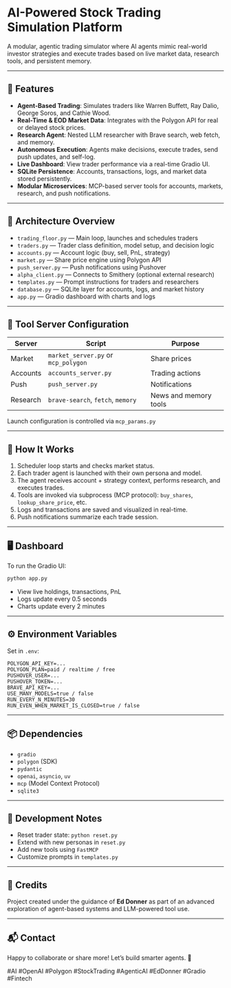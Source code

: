 # AI-Powered Stock Trading Simulation Platform

A modular, agentic trading simulator where AI agents mimic real-world investor strategies and execute trades based on live market data, research tools, and persistent memory.

---

## 🚀 Features

- **Agent-Based Trading**: Simulates traders like Warren Buffett, Ray Dalio, George Soros, and Cathie Wood.
- **Real-Time & EOD Market Data**: Integrates with the Polygon API for real or delayed stock prices.
- **Research Agent**: Nested LLM researcher with Brave search, web fetch, and memory.
- **Autonomous Execution**: Agents make decisions, execute trades, send push updates, and self-log.
- **Live Dashboard**: View trader performance via a real-time Gradio UI.
- **SQLite Persistence**: Accounts, transactions, logs, and market data stored persistently.
- **Modular Microservices**: MCP-based server tools for accounts, markets, research, and push notifications.

---

## 🧱 Architecture Overview

- `trading_floor.py` — Main loop, launches and schedules traders
- `traders.py` — Trader class definition, model setup, and decision logic
- `accounts.py` — Account logic (buy, sell, PnL, strategy)
- `market.py` — Share price engine using Polygon API
- `push_server.py` — Push notifications using Pushover
- `alpha_client.py` — Connects to Smithery (optional external research)
- `templates.py` — Prompt instructions for traders and researchers
- `database.py` — SQLite layer for accounts, logs, and market history
- `app.py` — Gradio dashboard with charts and logs

---

## 🔧 Tool Server Configuration

| Server   | Script                              | Purpose               |
| -------- | ----------------------------------- | --------------------- |
| Market   | `market_server.py` or `mcp_polygon` | Share prices          |
| Accounts | `accounts_server.py`                | Trading actions       |
| Push     | `push_server.py`                    | Notifications         |
| Research | `brave-search`, `fetch`, `memory`   | News and memory tools |

Launch configuration is controlled via `mcp_params.py`

---

## 🧠 How It Works

1. Scheduler loop starts and checks market status.
2. Each trader agent is launched with their own persona and model.
3. The agent receives account + strategy context, performs research, and executes trades.
4. Tools are invoked via subprocess (MCP protocol): `buy_shares`, `lookup_share_price`, etc.
5. Logs and transactions are saved and visualized in real-time.
6. Push notifications summarize each trade session.

---

## 🖥️ Dashboard

To run the Gradio UI:

```bash
python app.py
```

- View live holdings, transactions, PnL
- Logs update every 0.5 seconds
- Charts update every 2 minutes

---

## ⚙️ Environment Variables

Set in `.env`:

```
POLYGON_API_KEY=...
POLYGON_PLAN=paid / realtime / free
PUSHOVER_USER=...
PUSHOVER_TOKEN=...
BRAVE_API_KEY=...
USE_MANY_MODELS=true / false
RUN_EVERY_N_MINUTES=30
RUN_EVEN_WHEN_MARKET_IS_CLOSED=true / false
```

---

## 📦 Dependencies

- `gradio`
- `polygon` (SDK)
- `pydantic`
- `openai`, `asyncio`, `uv`
- `mcp` (Model Context Protocol)
- `sqlite3`

---

## 🧪 Development Notes

- Reset trader state: `python reset.py`
- Extend with new personas in `reset.py`
- Add new tools using `FastMCP`
- Customize prompts in `templates.py`

---

## 🧵 Credits

Project created under the guidance of **Ed Donner** as part of an advanced exploration of agent-based systems and LLM-powered tool use.

---

## 📬 Contact

Happy to collaborate or share more! Let’s build smarter agents. 🧠

#AI #OpenAI #Polygon #StockTrading #AgenticAI #EdDonner #Gradio #Fintech
